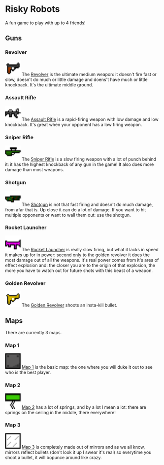 # Risky Robots
A fun game to play with up to 4 friends!

## Guns
### Revolver
<img alt="Revolver" src="src/assets/weapons/revolver.png" width="50" height="50">
The <a href="src/weapons/revolver.py">Revolver</a> is the ultimate medium weapon: it doesn't fire fast or slow, doesn't do much or little damage and doens't have much or little knockback. It's the ultimate middle ground.

### Assault Rifle
<img alt="Assault Rifle" src="src/assets/weapons/assaultrifle.png" width="50" height="50">
The <a href="src/weapons/assaultrifle.py">Assault Rifle</a> is a rapid-firing weapon with low damage and low knockback. It's great when your opponent has a low firing weapon.

### Sniper Rifle
<img alt="Sniper Rifle" src="src/assets/weapons/sniperrifle.png" width="50" height="50">
The <a href="src/weapons/sniperrifle.py">Sniper Rifle</a> is a slow firing weapon with a lot of punch behind it: it has the highest knockback of any gun in the game! It also does more damage than most weapons.

### Shotgun
<img alt="Shotgun" src="src/assets/weapons/shotgun.png" width="50" height="50">
The <a href="src/weapons/shotgun.py">Shotgun</a> is not that fast firing and doesn't do much damage, from afar that is. Up close it can do a lot of damage. If you want to hit multiple opponents or want to wall them out: use the shotgun.

### Rocket Launcher
<img alt="Rocket Launcher" src="src/assets/weapons/rocketlauncher.png" width="50" height="50">
The <a href="src/weapons/rocketlauncher.py">Rocket Launcher</a> is really slow firing, but what it lacks in speed it makes up for in power: second only to the golden revolver it does the most damage out of all the weapons. It's real power comes from it's area of effect explosion and: the closer you are to the origin of that explosion, the more you have to watch out for future shots with this beast of a weapon.

### Golden Revolver
<img alt="Golden Revolver" src="src/assets/weapons/goldenrevolver.png" width="50" height="50">
The <a href="src/weapons/goldenrevolver.py">Golden Revolver</a> shoots an insta-kill bullet.


## Maps
There are currently 3 maps.

### Map 1
<img alt="A block of steel" src="src/assets/terrain/solid.png" width="50" height="50">
<a href="src/maps/maps/map1.txt">Map 1</a> is the basic map: the one where you will duke it out to see who is the best player.

### Map 2
<img alt="Spring" src="src/assets/terrain/spring.png" width="50" height="50">
<a href="src/maps/maps/map2.txt">Map 2</a> has a lot of springs, and by a lot I mean a lot: there are springs on the ceiling in the middle, there everywhere!

### Map 3
<img alt="Spring" src="src/assets/terrain/mirror.png" width="50" height="50">
<a href="src/maps/maps/map3.txt">Map 3</a> is completely made out of mirrors and as we all know, mirrors reflect bullets (don't look it up I swear it's real) so everytime you shoot a bullet, it will bopunce around like crazy.
